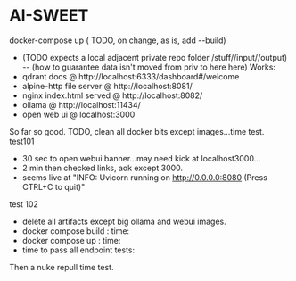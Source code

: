 # AI-SWEET
docker-compose up ( TODO, on change, as is, add --build)

- (TODO expects a local adjacent private repo folder /stuff//input//output)
-- (how to guarantee data isn't moved from priv to here here)
Works:
- qdrant docs @ http://localhost:6333/dashboard#/welcome
- alpine-http file server @ http://localhost:8081/
- nginx index.html served @ http://localhost:8082/
- ollama @ http://localhost:11434/
- open web ui @ localhost:3000 

So far so good. TODO, clean all docker bits except images...time test. test101 
- 30 sec to open webui banner...may need kick at localhost3000...
- 2 min then checked links, aok except 3000.
- seems live at "INFO:     Uvicorn running on http://0.0.0.0:8080 (Press CTRL+C to quit)"

test 102
- delete all artifacts except big ollama and webui images.
- docker compose build   : time:
- docker compose up    : time:
- time to pass all endpoint tests: 

Then a nuke repull time test.
